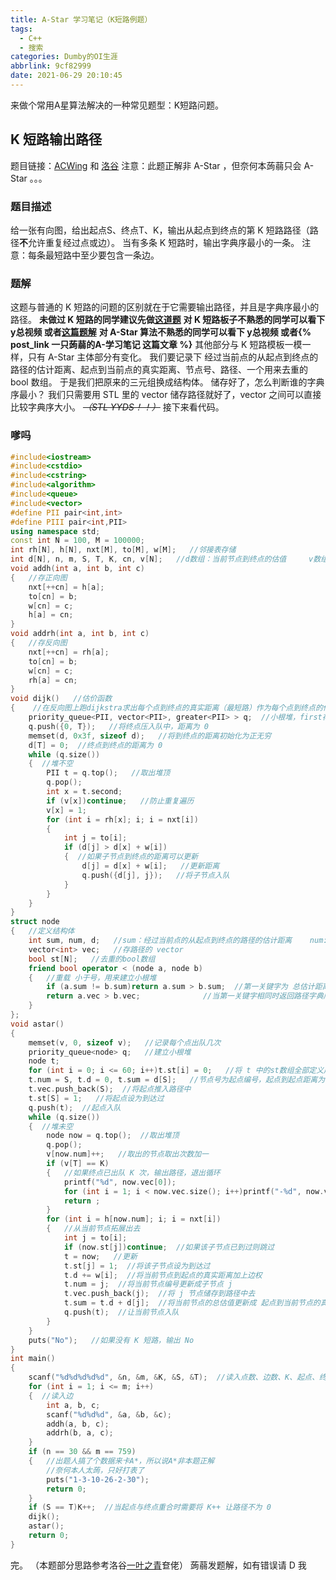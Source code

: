 ```yaml
---
title: A-Star 学习笔记（K短路例题）
tags:
  - C++
  - 搜索
categories: Dumby的OI生涯
abbrlink: 9cf82999
date: 2021-06-29 20:10:45
---
```


来做个常用A星算法解决的一种常见题型：K短路问题。

<!--more-->

## K 短路输出路径
题目链接：[ACWing](https://www.acwing.com/problem/content/2623/) 和 [洛谷](https://www.luogu.com.cn/problem/P4467)
注意：此题正解非 A-Star ，但奈何本蒟蒻只会 A-Star 。。。

### 题目描述
给一张有向图，给出起点S、终点T、K，输出从起点到终点的第 K 短路路径（路径**不**允许重复经过点或边）。
当有多条 K 短路时，输出字典序最小的一条。
注意：每条最短路中至少要包含一条边。
### 题解
这题与普通的 K 短路的问题的区别就在于它需要输出路径，并且是字典序最小的路径。
**未做过 K 短路的同学建议先做[这道题](https://www.acwing.com/problem/content/180/)**
**对 K 短路板子不熟悉的同学可以看下 y总视频 或者[这篇题解](https://www.acwing.com/file_system/file/content/whole/index/content/2469128/)**
**对 A-Star 算法不熟悉的同学可以看下 y总视频 或者{% post_link 一只蒟蒻的A-学习笔记 这篇文章 %}**
其他部分与 K 短路模板一模一样，只有 A-Star 主体部分有变化。
我们要记录下 经过当前点的从起点到终点的路径的估计距离、起点到当前点的真实距离、节点号、路径、一个用来去重的 bool 数组。
于是我们把原来的三元组换成结构体。
储存好了，怎么判断谁的字典序最小？
我们只需要用 STL 里的 vector 储存路径就好了，vector 之间可以直接比较字典序大小。 *~~（STL YYDS！！）~~* 
接下来看代码。
### 嗲吗
```cpp
#include<iostream>
#include<cstdio>
#include<cstring>
#include<algorithm>
#include<queue>
#include<vector>
#define PII pair<int,int>
#define PIII pair<int,PII>
using namespace std;
const int N = 100, M = 100000;
int rh[N], h[N], nxt[M], to[M], w[M];   //邻接表存储
int d[N], n, m, S, T, K, cn, v[N];   //d数组：当前节点到终点的估值     v数组：dijkstra中记录点是否走过
void addh(int a, int b, int c) 
{   //存正向图
	nxt[++cn] = h[a];
	to[cn] = b;
	w[cn] = c;
	h[a] = cn;
}
void addrh(int a, int b, int c) 
{   //存反向图
	nxt[++cn] = rh[a];
	to[cn] = b;
	w[cn] = c;
	rh[a] = cn;
}
void dijk()   //估价函数
{    //在反向图上跑dijkstra求出每个点到终点的真实距离（最短路）作为每个点到终点的估值
	priority_queue<PII, vector<PII>, greater<PII> > q;  //小根堆，first存到终点真实距离，second存节点号
	q.push({0, T});   //将终点压入队中，距离为 0 
	memset(d, 0x3f, sizeof d);   //将到终点的距离初始化为正无穷
	d[T] = 0;  //终点到终点的距离为 0
	while (q.size()) 
	{  //堆不空
		PII t = q.top();   //取出堆顶
		q.pop();
		int x = t.second;
		if (v[x])continue;   //防止重复遍历
		v[x] = 1;
		for (int i = rh[x]; i; i = nxt[i]) 
		{
			int j = to[i];
			if (d[j] > d[x] + w[i]) 
			{  //如果子节点到终点的距离可以更新
				d[j] = d[x] + w[i];   //更新距离
				q.push({d[j], j});   //将子节点入队
			}
		}
	}
}
struct node 
{   //定义结构体
	int sum, num, d;   //sum：经过当前点的从起点到终点的路径的估计距离    num: 节点号    d: 起点到当前点的真实距离
	vector<int> vec;   //存路径的 vector
	bool st[N];   //去重的bool数组
	friend bool operator < (node a, node b) 
	{   //重载 小于号，用来建立小根堆
		if (a.sum != b.sum)return a.sum > b.sum;  //第一关键字为 总估计距离sum
		return a.vec > b.vec;              //当第一关键字相同时返回路径字典序小的一个
	}
};
void astar() 
{
	memset(v, 0, sizeof v);   //记录每个点出队几次
	priority_queue<node> q;   //建立小根堆
	node t;
	for (int i = 0; i <= 60; i++)t.st[i] = 0;   //将 t 中的st数组全部定义成未出现过
	t.num = S, t.d = 0, t.sum = d[S];   //节点号为起点编号，起点到起点距离为 0，起点到终点的总估值为起点到终点的最短路
	t.vec.push_back(S);  //将起点推入路径中
	t.st[S] = 1;   //将起点设为到达过
	q.push(t);  //起点入队
	while (q.size()) 
	{  //堆未空
		node now = q.top();  //取出堆顶
		q.pop();
		v[now.num]++;   //取出的节点取出次数加一
		if (v[T] == K) 
		{   //如果终点已出队 K 次，输出路径，退出循环
			printf("%d", now.vec[0]);
			for (int i = 1; i < now.vec.size(); i++)printf("-%d", now.vec[i]);
			return ;
		}
		for (int i = h[now.num]; i; i = nxt[i]) 
		{   //从当前节点拓展出去
			int j = to[i];
			if (now.st[j])continue;  //如果该子节点已到过则跳过
			t = now;   //更新
			t.st[j] = 1;  //将该子节点设为到达过
			t.d += w[i];  //将当前节点到起点的真实距离加上边权
			t.num = j;  //将当前节点编号更新成子节点 j 
			t.vec.push_back(j);  //将 j 节点储存到路径中去
			t.sum = t.d + d[j];  //将当前节点的总估值更新成 起点到当前节点的真实距离 + 当前节点到终点的估值
			q.push(t);  //让当前节点入队
		}
	}
	puts("No");   //如果没有 K 短路，输出 No
}
int main() 
{
	scanf("%d%d%d%d%d", &n, &m, &K, &S, &T);  //读入点数、边数、K、起点、终点
	for (int i = 1; i <= m; i++) 
	{  //读入边
		int a, b, c;
		scanf("%d%d%d", &a, &b, &c);
		addh(a, b, c);
		addrh(b, a, c);
	}
	if (n == 30 && m == 759) 
	{   //出题人搞了个数据来卡A*，所以说A*非本题正解
	    //奈何本人太蒟，只好打表了
		puts("1-3-10-26-2-30");
		return 0;
	}
	if (S == T)K++;  //当起点与终点重合时需要将 K++ 让路径不为 0 
	dijk();
	astar();
	return 0;
}
```
完。
（本题部分思路参考洛谷[一叶之青](https://www.luogu.com.cn/user/288192)奆佬）
蒟蒻发题解，如有错误请 D 我